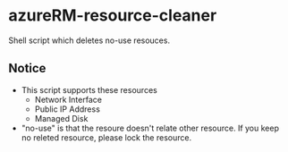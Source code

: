# azureRM-resource-cleaner

Shell script which deletes no-use resouces.

## Notice

- This script supports these resources
    - Network Interface
    - Public IP Address
    - Managed Disk
- "no-use" is that the resoure doesn't relate other resource. If you keep no releted resource, please lock the resource.
